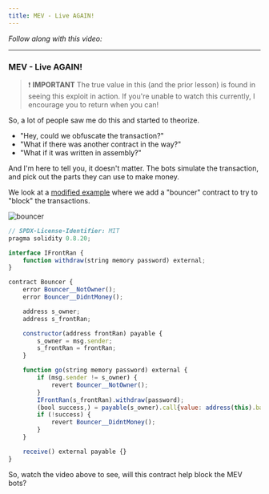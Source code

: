 ```yaml
---
title: MEV - Live AGAIN!
---
```


_Follow along with this video:_

---

### MEV - Live AGAIN!

> ❗ **IMPORTANT**
> The true value in this (and the prior lesson) is found in seeing this exploit in action. If you're unable to watch this currently, I encourage you to return when you can!

So, a lot of people saw me do this and started to theorize.

- "Hey, could we obfuscate the transaction?"
- "What if there was another contract in the way?"
- "What if it was written in assembly?"

And I'm here to tell you, it doesn't matter. The bots simulate the transaction, and pick out the parts they can use to make money.

We look at a [modified example](https://github.com/Cyfrin/sc-exploits-minimized/blob/main/src/MEV/Bouncer.sol) where we add a "bouncer" contract to try to "block" the transactions.

![bouncer](/security-section-8/10-mev-live-again/bouncer.png)

```javascript
// SPDX-License-Identifier: MIT
pragma solidity 0.8.20;

interface IFrontRan {
    function withdraw(string memory password) external;
}

contract Bouncer {
    error Bouncer__NotOwner();
    error Bouncer__DidntMoney();

    address s_owner;
    address s_frontRan;

    constructor(address frontRan) payable {
        s_owner = msg.sender;
        s_frontRan = frontRan;
    }

    function go(string memory password) external {
        if (msg.sender != s_owner) {
            revert Bouncer__NotOwner();
        }
        IFrontRan(s_frontRan).withdraw(password);
        (bool success,) = payable(s_owner).call{value: address(this).balance}("");
        if (!success) {
            revert Bouncer__DidntMoney();
        }
    }

    receive() external payable {}
}
```

So, watch the video above to see, will this contract help block the MEV bots?
